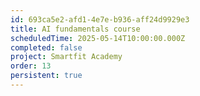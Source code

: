 ```yaml
---
id: 693ca5e2-afd1-4e7e-b936-aff24d9929e3
title: AI fundamentals course
scheduledTime: 2025-05-14T10:00:00.000Z
completed: false
project: Smartfit Academy
order: 13
persistent: true
---
```


